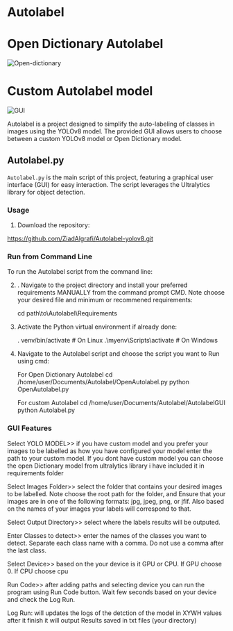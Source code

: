 # Autolabel

# Open Dictionary Autolabel
![Open-dictionary](https://github.com/Ziad-Algrafi/Autolabel-yolov8/assets/117011801/6c8867f7-e928-4986-abb4-6fe522ff900d)





# Custom Autolabel model
![GUI](https://github.com/ZiadAlgrafi/Autolabel-yolov8/assets/117011801/e7ba1f79-1808-4927-88d9-7e65c225d3a8)


Autolabel is a project designed to simplify the auto-labeling of classes in images using the YOLOv8 model. The provided GUI allows users to choose between a custom YOLOv8 model or Open Dictionary model.


## Autolabel.py

`Autolabel.py` is the main script of this project, featuring a graphical user interface (GUI) for easy interaction. The script leverages the Ultralytics library for object detection.

### Usage

1. Download the repository:

 https://github.com/ZiadAlgrafi/Autolabel-yolov8.git
 
 
### Run from Command Line

To run the Autolabel script from the command line:

2. . Navigate to the project directory and install your preferred requirements MANUALLY from the command prompt CMD. Note choose your desired file and minimum or recommened requirements:

   
    cd path\to\Autolabel\Requirements
    

3. Activate the Python virtual environment if already done:

   
    . venv/bin/activate      # On Linux
    .\myenv\Scripts\activate # On Windows
  


4. Navigate to the Autolabel script and choose the script you want to Run using cmd:

   For Open Dictionary Autolabel
    cd /home/user/Documents/Autolabel/OpenAutolabel.py
    python OpenAutolabel.py

   
   For custom Autolabel
    cd /home/user/Documents/Autolabel/AutolabelGUI
    python Autolabel.py 
    
     

### GUI Features

Select YOLO MODEL>> if you have custom model and you prefer your images to be labelled as how you have configured your model enter the path to your custom model. If you dont have custom model you can choose the open Dictionary model from ultralytics library i have included it in requirements folder

Select Images Folder>> select the folder that contains your desired images to be labelled. Note choose the root path for the folder, and Ensure that your images are in one of the following formats: jpg, jpeg, png, or jfif. Also based on the names of your images your labels will correspond to that.

Select Output Directory>> select where the labels results will be outputed. 

Enter Classes to detect>> enter the names of the classes you want to detect. Separate each class name with a comma. Do not use a comma after the last class.

Select Device>> based on the your device is it GPU or CPU. If GPU choose 0. If CPU choose cpu

Run Code>> after adding paths and selecting device you can run the program using Run Code button. Wait few seconds based on your device and check the Log Run.

Log Run: will updates the logs of the detction of the model in XYWH values after it finish it will output Results saved in txt files (your directory)




